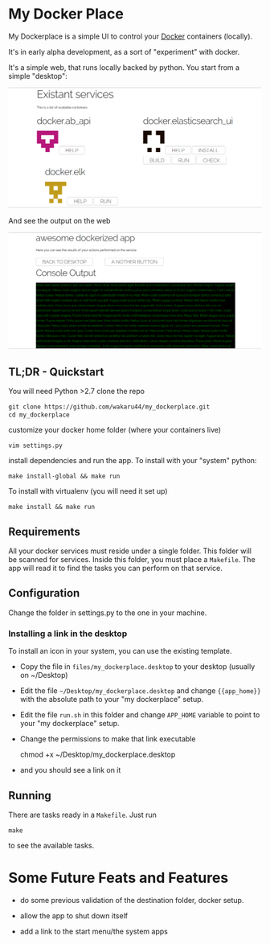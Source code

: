 
# My Docker Place


My Dockerplace is a simple UI to control your [Docker](https://www.docker.com/)  containers (locally).

It's in early alpha development, as a sort of "experiment" with docker.

It's a simple web, that runs locally backed by python. You start from a simple "desktop":

![An example of the desktop, with your docker services on display](https://raw.githubusercontent.com/wakaru44/my_dockerplace/master/doc/img/screen_desktop_01.png)

And see the output on the web

![An example (with fake data) of how the output would look like](https://raw.githubusercontent.com/wakaru44/my_dockerplace/master/doc/img/screen_console_01.png)

## TL;DR - Quickstart

You will need Python >2.7 
clone the repo

    git clone https://github.com/wakaru44/my_dockerplace.git
    cd my_dockerplace

customize your docker home folder (where your containers live)

    vim settings.py

install dependencies and run the app.
To install with your "system" python:

    make install-global && make run

To install with virtualenv (you will need it set up)

    make install && make run

## Requirements

All your docker services must reside under a single folder. This folder will be scanned for services.
Inside this folder, you must place a `Makefile`. The app will read it to find the tasks you can perform on that service.

## Configuration

Change the folder in settings.py to the one in your machine.

### Installing a link in the desktop

To install an icon in your system, you can use the existing template.

- Copy the file in `files/my_dockerplace.desktop` to your desktop (usually on ~/Desktop)

- Edit the file `~/Desktop/my_dockerplace.desktop` and change `{{app_home}}` with the absolute path to your "my dockerplace" setup.

- Edit the file `run.sh` in this folder and change `APP_HOME` variable to point to your "my dockerplace" setup.

- Change the permissions to make that link executable

    chmod +x ~/Desktop/my_dockerplace.desktop

- and you should see a link on it

## Running

There are tasks ready in a `Makefile`. Just run

    make

to see the available tasks.


# Some Future Feats and Features 

- do some previous validation of the destination folder, docker setup.

- allow the app to shut down itself

- add a link to the start menu/the system apps 
